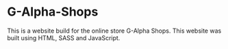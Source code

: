 # G-Alpha-Shops

This is a website build for the online store G-Alpha Shops. This website was built using HTML, SASS and JavaScript.
